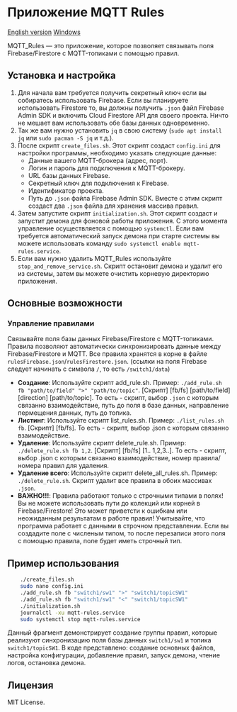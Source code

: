 # Приложение MQTT Rules

[English version](README.md)
[Windows](https://github.com/Naillin/MQTT_Client.git)

MQTT_Rules — это приложение, которое позволяет связывать поля Firebase/Firestore с MQTT-топиками с помощью правил.

## Установка и настройка

1. Для начала вам требуется получить секретный ключ если вы собиратесь использовать Firebase. Если вы планируете использовать Firestore то, вы должны получить `.json` файл Firebase Admin SDK и включить Cloud Firestore API для своего проекта. Ничто не мешает вам использовать обе базы данных одновременно.
2. Так же вам нужно установить `jq` в свою систему (`sudo apt install jq` или `sudo pacman -S jq` и т.д.).
3. После скрипт `create_files.sh`. Этот скрипт создаст `config.ini` для настройки программы, необходимо указать следующие данные:
   - Данные вашего MQTT-брокера (адрес, порт).
   - Логин и пароль для подключения к MQTT-брокеру.
   - URL базы данных Firebase.
   - Секретный ключ для подключения к Firebase.
   - Идентификатор проекта.
   - Путь до `.json` файла Firebase Admin SDK.
   Вместе с этим скрипт создаст два `.json` файла для хранения массива правил.
4. Затем запустите скрипт `initialization.sh`. Этот скрипт создаст и запустит демона для фоновой работы приложения. С этого момента управление осуществляется с помощью `systemctl`. Если вам требуется автоматический запуск демона при старте системы вы можете использовать команду `sudo systemctl enable mqtt-rules.service`.
5. Если вам нужно удалить MQTT_Rules используйте `stop_and_remove_service.sh`. Скрипт остановит демона и удалит его из системы, затем вы можете очистить корневую директорию приложения.

## Основные возможности

### Управление правилами

Связывайте поля базы данных Firebase/Firestore с MQTT-топиками. Правила позволяют автоматически синхронизировать данные между Firebase/Firestore и MQTT. Все правила хранятся в корне в файле `rulesFirebase.json`/`rulesFirestore.json`. (ссылки на поля Firebase следует начинать с символа `/`, то есть `/switch1/data`)
- **Создание**: Используйте скрипт add_rule.sh. Пример: `./add_rule.sh fb "path/to/field" ">" "path/to/topic"`. [Скрипт] [fb/fs] [path/to/field] [direction] [path/to/topic]. То есть - скрипт, выбор `.json` с которым связанно взаимодействие, путь до поля в базе данных, направление пермещения данных, путь до топика.
- **Листинг**: Используйте скрипт list_rules.sh. Пример: `./list_rules.sh fb`. [Скрипт] [fb/fs]. То есть - скрипт, выбор .json с которым связанно взаимодействие.
- **Удаление**: Используйте скрипт delete_rule.sh. Пример: `./delete_rule.sh fb 1,2`. [Скрипт] [fb/fs] [1.. 1,2,3..]. То есть - скрипт, выбор .json с которым связанно взаимодействие, номер правила/номера правил для удаления.
- **Удаление всего**: Используйте скрипт delete_all_rules.sh. Пример: `./delete_rule.sh`. Скрипт удалит все правила в обоих массивах `.json`.
- **ВАЖНО!!!**: Правила работают только с строчными типами в полях! Вы не можете использовать пути до колекций или корней в Firebase/Firestore! Это может приветсти к ошибкам или неожиданным результатам в работе правил! Учитывайте, что программа работает с данными в строчном представлении. Если вы создадите поле с численым типом, то после перезаписи этого поля с помощью правила, поле будет иметь строчный тип.

## Пример использования

```bash
	./create_files.sh
	sudo nano config.ini
	./add_rule.sh fb "switch1/sw1" ">" "switch1/topicSW1"
	./add_rule.sh fb "switch1/sw1" "<" "switch1/topicSW1"
	./initialization.sh
	journalctl -xu mqtt-rules.service
	sudo systemctl stop mqtt-rules.service
```
Данный фрагмент демонстрирует создание группы правил, которые реализуют синхронизацию поля базы данных `switch1/sw1` и топика `switch1/topicSW1`. В коде представлено: создание основных файлов, настройка конфигурации, добавление правил, запуск демона, чтение логов, остановка демона.

## Лицензия

MIT License.
